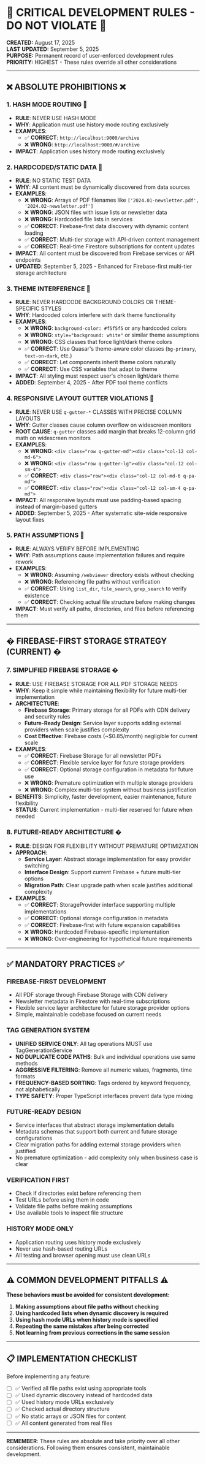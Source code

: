 # 🚨 CRITICAL DEVELOPMENT RULES - DO NOT VIOLATE 🚨

**CREATED:** August 17, 2025  
**LAST UPDATED:** September 5, 2025  
**PURPOSE:** Permanent record of user-enforced development rules  
**PRIORITY:** HIGHEST - These rules override all other considerations

---

## ❌ ABSOLUTE PROHIBITIONS ❌

### 1. HASH MODE ROUTING 🚫

- **RULE**: NEVER USE HASH MODE
- **WHY**: Application must use history mode routing exclusively
- **EXAMPLES**:
  - ✅ **CORRECT**: `http://localhost:9000/archive`
  - ❌ **WRONG**: `http://localhost:9000/#/archive`
- **IMPACT**: Application uses history mode routing exclusively

### 2. HARDCODED/STATIC DATA 🚫

- **RULE**: NO STATIC TEST DATA
- **WHY**: All content must be dynamically discovered from data sources
- **EXAMPLES**:
  - ❌ **WRONG**: Arrays of PDF filenames like `['2024.01-newsletter.pdf', '2024.02-newsletter.pdf']`
  - ❌ **WRONG**: JSON files with issue lists or newsletter data
  - ❌ **WRONG**: Hardcoded file lists in services
  - ✅ **CORRECT**: Firebase-first data discovery with dynamic content loading
  - ✅ **CORRECT**: Multi-tier storage with API-driven content management
  - ✅ **CORRECT**: Real-time Firestore subscriptions for content updates
- **IMPACT**: All content must be discovered from Firebase services or API endpoints
- **UPDATED**: September 5, 2025 - Enhanced for Firebase-first multi-tier storage architecture

### 3. THEME INTERFERENCE 🚫

- **RULE**: NEVER HARDCODE BACKGROUND COLORS OR THEME-SPECIFIC STYLES
- **WHY**: Hardcoded colors interfere with dark theme functionality
- **EXAMPLES**:
  - ❌ **WRONG**: `background-color: #f5f5f5` or any hardcoded colors
  - ❌ **WRONG**: `style="background: white"` or similar theme assumptions
  - ❌ **WRONG**: CSS classes that force light/dark theme colors
  - ✅ **CORRECT**: Use Quasar's theme-aware color classes (`bg-primary`, `text-on-dark`, etc.)
  - ✅ **CORRECT**: Let components inherit theme colors naturally
  - ✅ **CORRECT**: Use CSS variables that adapt to theme
- **IMPACT**: All styling must respect user's chosen light/dark theme
- **ADDED**: September 4, 2025 - After PDF tool theme conflicts

### 4. RESPONSIVE LAYOUT GUTTER VIOLATIONS 🚫

- **RULE**: NEVER USE `q-gutter-*` CLASSES WITH PRECISE COLUMN LAYOUTS
- **WHY**: Gutter classes cause column overflow on widescreen monitors
- **ROOT CAUSE**: `q-gutter` classes add margin that breaks 12-column grid math on widescreen monitors
- **EXAMPLES**:
  - ❌ **WRONG**: `<div class="row q-gutter-md"><div class="col-12 col-md-6">`
  - ❌ **WRONG**: `<div class="row q-gutter-lg"><div class="col-12 col-sm-4">`
  - ✅ **CORRECT**: `<div class="row"><div class="col-12 col-md-6 q-pa-md">`
  - ✅ **CORRECT**: `<div class="row"><div class="col-12 col-sm-4 q-pa-md">`
- **IMPACT**: All responsive layouts must use padding-based spacing instead of margin-based gutters
- **ADDED**: September 5, 2025 - After systematic site-wide responsive layout fixes

### 5. PATH ASSUMPTIONS 🚫

- **RULE**: ALWAYS VERIFY BEFORE IMPLEMENTING
- **WHY**: Path assumptions cause implementation failures and require rework
- **EXAMPLES**:
  - ❌ **WRONG**: Assuming `/webviewer` directory exists without checking
  - ❌ **WRONG**: Referencing file paths without verification
  - ✅ **CORRECT**: Using `list_dir`, `file_search`, `grep_search` to verify existence
  - ✅ **CORRECT**: Checking actual file structure before making changes
- **IMPACT**: Must verify all paths, directories, and files before referencing them

---

## � FIREBASE-FIRST STORAGE STRATEGY (CURRENT) �

### 7. SIMPLIFIED FIREBASE STORAGE �

- **RULE**: USE FIREBASE STORAGE FOR ALL PDF STORAGE NEEDS
- **WHY**: Keep it simple while maintaining flexibility for future multi-tier implementation
- **ARCHITECTURE**:
  - **Firebase Storage**: Primary storage for all PDFs with CDN delivery and security rules
  - **Future-Ready Design**: Service layer supports adding external providers when scale justifies complexity
  - **Cost Effective**: Firebase costs (~$0.85/month) negligible for current scale
- **EXAMPLES**:
  - ✅ **CORRECT**: Firebase Storage for all newsletter PDFs
  - ✅ **CORRECT**: Flexible service layer for future storage providers
  - ✅ **CORRECT**: Optional storage configuration in metadata for future use
  - ❌ **WRONG**: Premature optimization with multiple storage providers
  - ❌ **WRONG**: Complex multi-tier system without business justification
- **BENEFITS**: Simplicity, faster development, easier maintenance, future flexibility
- **STATUS**: Current implementation - multi-tier reserved for future when needed

### 8. FUTURE-READY ARCHITECTURE �

- **RULE**: DESIGN FOR FLEXIBILITY WITHOUT PREMATURE OPTIMIZATION
- **APPROACH**:
  - **Service Layer**: Abstract storage implementation for easy provider switching
  - **Interface Design**: Support current Firebase + future multi-tier options
  - **Migration Path**: Clear upgrade path when scale justifies additional complexity
- **EXAMPLES**:
  - ✅ **CORRECT**: StorageProvider interface supporting multiple implementations
  - ✅ **CORRECT**: Optional storage configuration in metadata
  - ✅ **CORRECT**: Firebase-first with future expansion capabilities
  - ❌ **WRONG**: Hardcoded Firebase-specific implementation
  - ❌ **WRONG**: Over-engineering for hypothetical future requirements

---

## ✅ MANDATORY PRACTICES ✅

### FIREBASE-FIRST DEVELOPMENT

- All PDF storage through Firebase Storage with CDN delivery
- Newsletter metadata in Firestore with real-time subscriptions
- Flexible service layer architecture for future storage provider options
- Simple, maintainable codebase focused on current needs

### TAG GENERATION SYSTEM

- **UNIFIED SERVICE ONLY**: All tag operations MUST use TagGenerationService
- **NO DUPLICATE CODE PATHS**: Bulk and individual operations use same methods
- **AGGRESSIVE FILTERING**: Remove all numeric values, fragments, time formats
- **FREQUENCY-BASED SORTING**: Tags ordered by keyword frequency, not alphabetically
- **TYPE SAFETY**: Proper TypeScript interfaces prevent data type mixing

### FUTURE-READY DESIGN

- Service interfaces that abstract storage implementation details
- Metadata schemas that support both current and future storage configurations
- Clear migration paths for adding external storage providers when justified
- No premature optimization - add complexity only when business case is clear

### VERIFICATION FIRST

- Check if directories exist before referencing them
- Test URLs before using them in code
- Validate file paths before making assumptions
- Use available tools to inspect file structure

### HISTORY MODE ONLY

- Application routing uses history mode exclusively
- Never use hash-based routing URLs
- All testing and browser opening must use clean URLs

---

## ⚠️ COMMON DEVELOPMENT PITFALLS ⚠️

**These behaviors must be avoided for consistent development:**

1. **Making assumptions about file paths without checking**
2. **Using hardcoded lists when dynamic discovery is required**
3. **Using hash mode URLs when history mode is specified**
4. **Repeating the same mistakes after being corrected**
5. **Not learning from previous corrections in the same session**

---

## 📋 IMPLEMENTATION CHECKLIST

Before implementing any feature:

- [ ] ✅ Verified all file paths exist using appropriate tools
- [ ] ✅ Used dynamic discovery instead of hardcoded data
- [ ] ✅ Used history mode URLs exclusively
- [ ] ✅ Checked actual directory structure
- [ ] ✅ No static arrays or JSON files for content
- [ ] ✅ All content generated from real files

---

**REMEMBER**: These rules are absolute and take priority over all other considerations. Following them ensures consistent, maintainable development.

